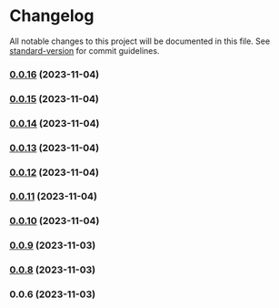 # Changelog

All notable changes to this project will be documented in this file. See [standard-version](https://github.com/conventional-changelog/standard-version) for commit guidelines.

### [0.0.16](https://github.com/webdev0107/test-ionic-app-flow/compare/0.0.15...0.0.16) (2023-11-04)

### [0.0.15](https://github.com/webdev0107/test-ionic-app-flow/compare/0.0.14...0.0.15) (2023-11-04)

### [0.0.14](https://github.com/webdev0107/test-ionic-app-flow/compare/0.0.13...0.0.14) (2023-11-04)

### [0.0.13](https://github.com/webdev0107/test-ionic-app-flow/compare/0.0.12...0.0.13) (2023-11-04)

### [0.0.12](https://github.com/webdev0107/test-ionic-app-flow/compare/0.0.11...0.0.12) (2023-11-04)

### [0.0.11](https://github.com/webdev0107/test-ionic-app-flow/compare/0.0.10...0.0.11) (2023-11-04)

### [0.0.10](https://github.com/webdev0107/test-ionic-app-flow/compare/0.0.9...0.0.10) (2023-11-04)

### [0.0.9](https://github.com/webdev0107/test-ionic-app-flow/compare/0.0.8...0.0.9) (2023-11-03)

### [0.0.8](https://github.com/webdev0107/test-ionic-app-flow/compare/0.0.6...0.0.8) (2023-11-03)

### 0.0.6 (2023-11-03)
